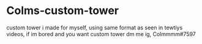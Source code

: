 # Colms-custom-tower

custom tower i made for myself, using same format as seen in tewtiys videos,
if im bored and you want custom tower dm me ig, Colmmmm#7597
